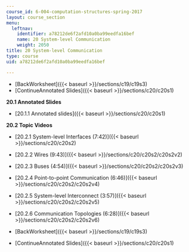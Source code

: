 ```yaml
---
course_id: 6-004-computation-structures-spring-2017
layout: course_section
menu:
  leftnav:
    identifier: a78212de6f2afd10a0ba99eedfa16bef
    name: 20 System-level Communication
    weight: 2050
title: 20 System-level Communication
type: course
uid: a78212de6f2afd10a0ba99eedfa16bef

---
```


*   [BackWorksheet]({{< baseurl >}}/sections/c19/c19s3)
*   [ContinueAnnotated Slides]({{< baseurl >}}/sections/c20/c20s1)

**20.1 Annotated Slides**

*   [20.1.1 Annotated slides]({{< baseurl >}}/sections/c20/c20s1)

**20.2 Topic Videos**

*   [20.2.1 System-level Interfaces (7:42)]({{< baseurl >}}/sections/c20/c20s2)
*   [20.2.2 Wires (9:43)]({{< baseurl >}}/sections/c20/c20s2/c20s2v2)
*   [20.2.3 Buses (4:54)]({{< baseurl >}}/sections/c20/c20s2/c20s2v3)
*   [20.2.4 Point-to-point Communication (6:46)]({{< baseurl >}}/sections/c20/c20s2/c20s2v4)
*   [20.2.5 System-level Interconnect (3:57)]({{< baseurl >}}/sections/c20/c20s2/c20s2v5)
*   [20.2.6 Communication Topologies (6:28)]({{< baseurl >}}/sections/c20/c20s2/c20s2v6)

*   [BackWorksheet]({{< baseurl >}}/sections/c19/c19s3)
*   [ContinueAnnotated Slides]({{< baseurl >}}/sections/c20/c20s1)